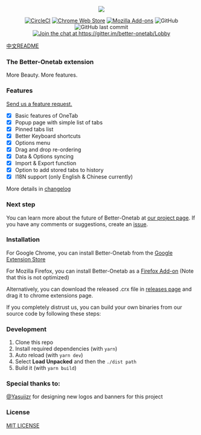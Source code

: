 <p align="center">
  <img src="https://user-images.githubusercontent.com/36993664/44917039-f208ad80-ad3f-11e8-85e9-e29489f0ffb4.png">
</p>

<p align="center">
<a href="https://circleci.com/gh/cnwangjie/better-onetab"><img src="https://img.shields.io/circleci/project/github/cnwangjie/better-onetab/master.svg?style=flat-square" alt="CircleCI"></a>
<a href="https://chrome.google.com/webstore/detail/better-onetab/eookhngofldnbnidjlbkeecljkfpmfpg"><img src="https://img.shields.io/chrome-web-store/v/eookhngofldnbnidjlbkeecljkfpmfpg.svg?style=flat-square" alt="Chrome Web Store"></a>
<a href="https://addons.mozilla.org/firefox/addon/better-onetab/"><img src="https://img.shields.io/amo/v/better-onetab.svg?style=flat-square" alt="Mozilla Add-ons"></a>
<img src="https://img.shields.io/github/license/cnwangjie/better-onetab.svg?style=flat-square" alt="GitHub">
<img src="https://img.shields.io/github/last-commit/cnwangjie/better-onetab.svg?style=flat-square" alt="GitHub last commit">
<a href="https://gitter.im/better-onetab/Lobby?utm_source=badge&utm_medium=badge&utm_campaign=pr-badge&utm_content=badge"><img src="https://img.shields.io/gitter/room/better-onetab/Lobby.svg?style=flat-square" alt="Join the chat at https://gitter.im/better-onetab/Lobby"></a>
</p>

[中文README](./README.zh.md)

### The Better-Onetab extension

More Beauty. More features.

### Features

[Send us a feature request.](https://github.com/cnwangjie/better-onetab/issues/new)

 - [x] Basic features of OneTab
 - [x] Popup page with simple list of tabs
 - [x] Pinned tabs list
 - [x] Better Keyboard shortcuts
 - [x] Options menu
 - [x] Drag and drop re-ordering
 - [x] Data & Options syncing
 - [x] Import & Export function
 - [x] Option to add stored tabs to history
 - [x] I18N support (only English & Chinese currently)

More details in [changelog](CHANGELOG.md)

### Next step

You can learn more about the future of Better-Onetab at [our project page](https://github.com/cnwangjie/better-onetab/projects/1).
If you have any comments or suggestions, create an [issue](https://github.com/cnwangjie/better-onetab/issues).

### Installation

For Google Chrome, you can install Better-Onetab from the [Google Extension Store](https://chrome.google.com/webstore/detail/better-onetab/eookhngofldnbnidjlbkeecljkfpmfpg)

For Mozilla Firefox, you can install Better-Onetab as a [Firefox Add-on](https://addons.mozilla.org/firefox/addon/better-onetab/) (Note that this is not optimized)

Alternatively, you can download the released .crx file in [releases page](https://github.com/cnwangjie/better-onetab/releases) and drag it to chrome extensions page.

If you completely distrust us, you can build your own binaries from our source code by following these steps:

### Development

1. Clone this repo
2. Install required dependencies (with `yarn`)
3. Auto reload (with `yarn dev`)
4. Select **Load Unpacked** and then the `./dist path`
5. Build it (with `yarn build`)

### Special thanks to:

[@Yasujizr](https://github.com/Yasujizr) for designing new logos and banners for this project

### License

[MIT LICENSE](https://choosealicense.com/licenses/mit/)
